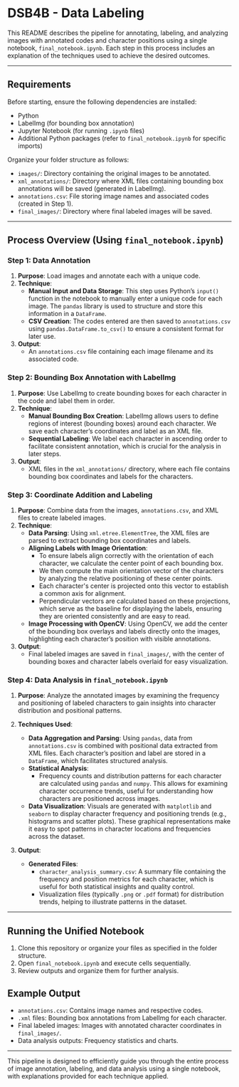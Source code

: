 # DSB4B - Data Labeling

This README describes the pipeline for annotating, labeling, and analyzing images with annotated codes and character positions using a single notebook, `final_notebook.ipynb`. Each step in this process includes an explanation of the techniques used to achieve the desired outcomes.

---

## Requirements

Before starting, ensure the following dependencies are installed:
- Python
- LabelImg (for bounding box annotation)
- Jupyter Notebook (for running `.ipynb` files)
- Additional Python packages (refer to `final_notebook.ipynb` for specific imports)

Organize your folder structure as follows:
- `images/`: Directory containing the original images to be annotated.
- `xml_annotations/`: Directory where XML files containing bounding box annotations will be saved (generated in LabelImg).
- `annotations.csv`: File storing image names and associated codes (created in Step 1).
- `final_images/`: Directory where final labeled images will be saved.

---

## Process Overview (Using `final_notebook.ipynb`)

### Step 1: Data Annotation
1. **Purpose**: Load images and annotate each with a unique code.
2. **Technique**:
   - **Manual Input and Data Storage**: This step uses Python’s `input()` function in the notebook to manually enter a unique code for each image. The `pandas` library is used to structure and store this information in a `DataFrame`.
   - **CSV Creation**: The codes entered are then saved to `annotations.csv` using `pandas.DataFrame.to_csv()` to ensure a consistent format for later use.
3. **Output**:
   - An `annotations.csv` file containing each image filename and its associated code.

### Step 2: Bounding Box Annotation with LabelImg
1. **Purpose**: Use LabelImg to create bounding boxes for each character in the code and label them in order.
2. **Technique**:
   - **Manual Bounding Box Creation**: LabelImg allows users to define regions of interest (bounding boxes) around each character. We save each character’s coordinates and label as an XML file.
   - **Sequential Labeling**: We label each character in ascending order to facilitate consistent annotation, which is crucial for the analysis in later steps.
3. **Output**:
   - XML files in the `xml_annotations/` directory, where each file contains bounding box coordinates and labels for the characters.

### Step 3: Coordinate Addition and Labeling
1. **Purpose**: Combine data from the images, `annotations.csv`, and XML files to create labeled images.
2. **Technique**:
   - **Data Parsing**: Using `xml.etree.ElementTree`, the XML files are parsed to extract bounding box coordinates and labels.
   - **Aligning Labels with Image Orientation**:
     - To ensure labels align correctly with the orientation of each character, we calculate the center point of each bounding box.
     - We then compute the main orientation vector of the characters by analyzing the relative positioning of these center points.
     - Each character's center is projected onto this vector to establish a common axis for alignment.
     - Perpendicular vectors are calculated based on these projections, which serve as the baseline for displaying the labels, ensuring they are oriented consistently and are easy to read.
   - **Image Processing with OpenCV**: Using OpenCV, we add the center of the bounding box overlays and labels directly onto the images, highlighting each character’s position with visible annotations.
3. **Output**:
   - Final labeled images are saved in `final_images/`, with the center of bounding boxes and character labels overlaid for easy visualization.

### Step 4: Data Analysis in `final_notebook.ipynb`
1. **Purpose**: Analyze the annotated images by examining the frequency and positioning of labeled characters to gain insights into character distribution and positional patterns.
   
2. **Techniques Used**:
   - **Data Aggregation and Parsing**: Using `pandas`, data from `annotations.csv` is combined with positional data extracted from XML files. Each character’s position and label are stored in a `DataFrame`, which facilitates structured analysis.
   - **Statistical Analysis**:
     - Frequency counts and distribution patterns for each character are calculated using `pandas` and `numpy`. This allows for examining character occurrence trends, useful for understanding how characters are positioned across images.
   - **Data Visualization**: Visuals are generated with `matplotlib` and `seaborn` to display character frequency and positioning trends (e.g., histograms and scatter plots). These graphical representations make it easy to spot patterns in character locations and frequencies across the dataset.
3. **Output**:
   - **Generated Files**:
     - `character_analysis_summary.csv`: A summary file containing the frequency and position metrics for each character, which is useful for both statistical insights and quality control.
     - Visualization files (typically `.png` or `.pdf` format) for distribution trends, helping to illustrate patterns in the dataset.

---

## Running the Unified Notebook

1. Clone this repository or organize your files as specified in the folder structure.
2. Open `final_notebook.ipynb` and execute cells sequentially.
3. Review outputs and organize them for further analysis.

## Example Output

- `annotations.csv`: Contains image names and respective codes.
- `.xml` files: Bounding box annotations from LabelImg for each character.
- Final labeled images: Images with annotated character coordinates in `final_images/`.
- Data analysis outputs: Frequency statistics and charts.

---

This pipeline is designed to efficiently guide you through the entire process of image annotation, labeling, and data analysis using a single notebook, with explanations provided for each technique applied.


